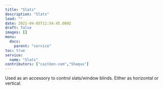 ```yaml
---
title: "Slats"
description: "Slats"
lead: ""
date: 2021-04-05T11:54:45.000Z
draft: false
images: []
menu:
  docs:
    parent: "service"
toc: true
service:
  name: "Slats"
contributors: ["caitken-com","Shaquu"]
---
```


Used as an accessory to control slats/window blinds. Either as horizontal or vertical.
